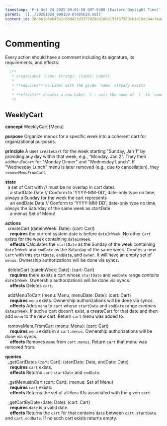 ```yaml
---
timestamp: 'Fri Oct 24 2025 09:01:50 GMT-0400 (Eastern Daylight Time)'
parent: '[[../20251024_090150.87d05b20.md]]'
content_id: 28cbb1b8e645a1c00d423d3372028dd180a133f67589cb1e10acb4cf4a607b21
---
```


# Commenting

Every action should have a comment including its signature, its requirements, and effects:

```typescript
  /**
   * createLabel (name: String): (label: Label)
   *
   * **requires** no Label with the given `name` already exists
   *
   * **effects** creates a new Label `l`; sets the name of `l` to `name`; returns `l` as `label`
   */
```

## WeeklyCart

**concept** WeeklyCart \[Menu]

**purpose** Organize menus for a specific week into a coherent cart for organizational purposes.

**principle** A user `createCart` for the week starting "Sunday, Jan 1" by providing any day within that week, e.g., "Monday, Jan 2". They then `addMenuToCart` for "Monday Dinner" and "Wednesday Lunch". If "Wednesday Lunch" menu is later removed (e.g., due to cancellation), they `removeMenuFromCart`.

**state**\
  a set of Cart with // must be no overlap in cart dates\
    a startDate Date // Conform to 'YYYY-MM-DD', date-only type no time, always a Sunday for the week the cart represents\
    an endDate Date // Conform to 'YYYY-MM-DD', date-only type no time, always the Saturday of the same week as startDate\
    a menus Set of Menu\\

**actions**\
  createCart (dateInWeek: Date): (cart: Cart)\
    **requires** the current system date is before `dateInWeek`. No other `Cart` exists for the week containing `dateInWeek`.\
    **effects** Calculates the `startDate` as the Sunday of the week containing `dateInWeek` and `endDate` as the Saturday of the same week. Creates a new `Cart` with this `startDate`, `endDate`, and `owner`. It will have an empty set of `menus`. Ownership authorizations will be done via syncs.

  deleteCart (dateInWeek: Date): (cart: Cart)\
    **requires** there exists a cart whose `startDate` and `endDate` range *contains* `dateInWeek`. Ownership authorizations will be done via syncs.\
    **effects** Deletes `cart`.

  addMenuToCart (menu: Menu, menuDate: Date): (cart: Cart)\
    **requires** `menu` exists. Ownership authorizations will be done via syncs.\
    **effects** Adds `menu` to `cart` whose `startDate` and `endDate` range *contains* `dateInWeek`. If such a cart doesn't exist, a createCart for that date and then add `menu` to the new cart. Return `cart` menu was added to.

  removeMenuFromCart (menu: Menu): (cart: Cart)\
    **requires** `menu` exists in a `cart.menus`. Ownership authorizations will be done via syncs.\
    **effects** Removes `menu` from `cart.menus`. Return `cart` that menu was removed from.

**queries**\
  \_getCartDates (cart: Cart): (startDate: Date, endDate: Date)\
    **requires** `cart` exists.\
    **effects** Returns `cart` `startDate` and `endDate`.

  \_getMenusInCart (cart: Cart): (menus: Set of Menu)\
    **requires** `cart` exists.\
    **effects** Returns the set of all `Menu` IDs associated with the given `cart`.

  \_getCartByDate (date: Date): (cart: Cart)\
    **requires** `date` is a valid date.\
    **effects** Returns the `cart` for that contains `date` between `cart.startDate` and `cart.endDate`. If no such cart exists returns empty.
